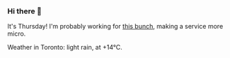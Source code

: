 ### Hi there :wave:

It's Thursday! I'm probably working for [this bunch](https://github.com/kohofinancial), making a service more micro.

Weather in Toronto: light rain, at +14°C.

